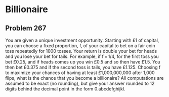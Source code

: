 #  Billionaire
## Problem 267


You are given a unique investment opportunity.
Starting with £1 of capital, you can choose a fixed proportion, f, of your capital to bet on a fair coin toss repeatedly for 1000 tosses.
Your return is double your bet for heads and you lose your bet for tails.
For example, if f = 1/4,  for the first toss you bet £0.25, and if heads comes up you win £0.5 and so then have £1.5. You then bet £0.375 and if the second toss is tails, you have £1.125.
Choosing f to maximize your chances of having at least £1,000,000,000 after 1,000 flips, what is the chance that you become a billionaire?
All computations are assumed to be exact (no rounding), but give your answer rounded to 12 digits behind the decimal point in the form 0.abcdefghijkl.



